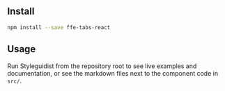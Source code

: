 
## Install

```bash
npm install --save ffe-tabs-react
```

## Usage

Run Styleguidist from the repository root to see live examples and documentation,
or see the markdown files next to the component code in `src/`.
